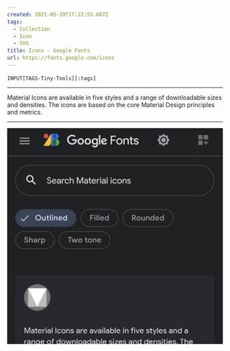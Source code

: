 ```yaml
---
created: 2021-05-29T17:22:55.687Z
tags: 
  - Collection
  - Icon
  - SVG
title: Icons - Google Fonts
url: https://fonts.google.com/icons
---
```

```meta-bind
INPUT[TAGS-Tiny-Tools][:tags]
```

___
Material Icons are available in five styles and a range of downloadable sizes and densities. The icons are based on the core Material Design principles and metrics.
___

![](_attachments/icons-google-fonts.jpg)

